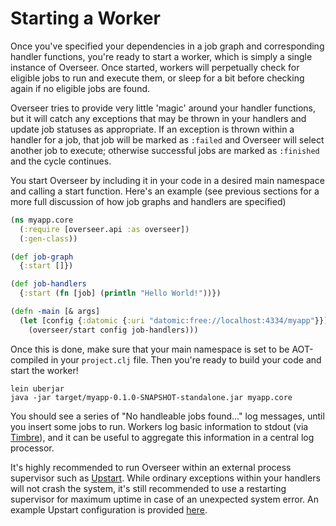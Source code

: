 # Starting a Worker

Once you've specified your dependencies in a job graph and corresponding handler functions, you're ready to start a worker, which is simply a single instance of Overseer. Once started, workers will perpetually check for eligible jobs to run and execute them, or sleep for a bit before checking again if no eligible jobs are found.

Overseer tries to provide very little 'magic' around your handler functions, but it will catch any exceptions that may be thrown in your handlers and update job statuses as appropriate. If an exception is thrown within a handler for a job, that job will be marked as `:failed` and Overseer will select another job to execute; otherwise successful jobs are marked as `:finished` and the cycle continues.

You start Overseer by including it in your code in a desired main namespace and calling a start function. Here's an example (see previous sections for a more full discussion of how job graphs and handlers are specified)

```clj
(ns myapp.core
  (:require [overseer.api :as overseer])
  (:gen-class))

(def job-graph
  {:start []})

(def job-handlers
  {:start (fn [job] (println "Hello World!"))})

(defn -main [& args]
  (let [config {:datomic {:uri "datomic:free://localhost:4334/myapp"}}]
    (overseer/start config job-handlers)))
```

Once this is done, make sure that your main namespace is set to be AOT-compiled in your `project.clj` file. Then you're ready to build your code and start the worker!

```
lein uberjar
java -jar target/myapp-0.1.0-SNAPSHOT-standalone.jar myapp.core
```

You should see a series of "No handleable jobs found..." log messages, until you insert some jobs to run. Workers log basic information to stdout (via [Timbre](https://github.com/ptaoussanis/timbre)), and it can be useful to aggregate this information in a central log processor.

It's highly recommended to run Overseer within an external process supervisor such as [Upstart](http://upstart.ubuntu.com/). While ordinary exceptions within your handlers will not crash the system, it's still recommended to use a restarting supervisor for maximum uptime in case of an unexpected system error. An example Upstart configuration is provided [here](https://github.com/framed-data/overseer/blob/master/examples/upstart/overseer.conf).
